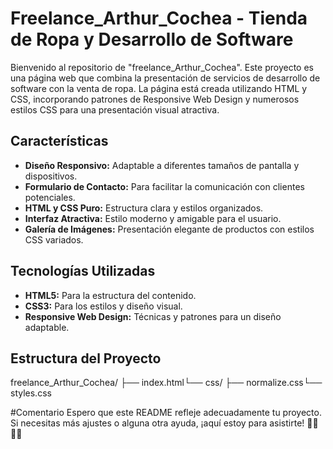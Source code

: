 # Freelance_Arthur_Cochea - Tienda de Ropa y Desarrollo de Software

Bienvenido al repositorio de "freelance_Arthur_Cochea". Este proyecto es una página web que combina la presentación de servicios de desarrollo de software con la venta de ropa. La página está creada utilizando HTML y CSS, incorporando patrones de Responsive Web Design y numerosos estilos CSS para una presentación visual atractiva.

## Características

- **Diseño Responsivo:** Adaptable a diferentes tamaños de pantalla y dispositivos.
- **Formulario de Contacto:** Para facilitar la comunicación con clientes potenciales.
- **HTML y CSS Puro:** Estructura clara y estilos organizados.
- **Interfaz Atractiva:** Estilo moderno y amigable para el usuario.
- **Galería de Imágenes:** Presentación elegante de productos con estilos CSS variados.

## Tecnologías Utilizadas

- **HTML5:** Para la estructura del contenido.
- **CSS3:** Para los estilos y diseño visual.
- **Responsive Web Design:** Técnicas y patrones para un diseño adaptable.

## Estructura del Proyecto
freelance_Arthur_Cochea/ ├── index.html└── css/ ├── normalize.css└── styles.css

#Comentario
Espero que este README refleje adecuadamente tu proyecto. Si necesitas más ajustes o alguna otra ayuda, ¡aquí estoy para asistirte! 🚀👕👨‍💻
